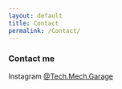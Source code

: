 ```yaml
---
layout: default
title: Contact
permalink: /Contact/
---
```


### Contact me

Instagram [@Tech.Mech.Garage](https://www.instagram.com/Tech.Mech.Garage/)
